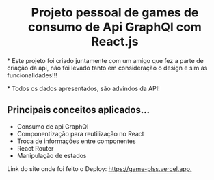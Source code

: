 <h1 align="center"> Projeto pessoal de games de consumo de Api GraphQl com React.js </h1>
<p>* Este projeto foi criado juntamente com um amigo que fez a parte de criação da api, não foi levado tanto em consideração o design e sim as funcionalidades!!! </p>
<p>* Todos os dados apresentados, são advindos da API! </p>
<h2> Principais conceitos aplicados... </h2>
<ul>
  <li>Consumo de api GraphQl </li>
  <li>Componentização para reutilização no React </li>
  <li>Troca de informações entre componentes </li>
  <li>React Router</li>
  <li>Manipulação de estados </li>
</ul>

<p> Link do site onde foi feito o Deploy: <a href='https://game-plss.vercel.app/'>   https://game-plss.vercel.app. </a> </p>
